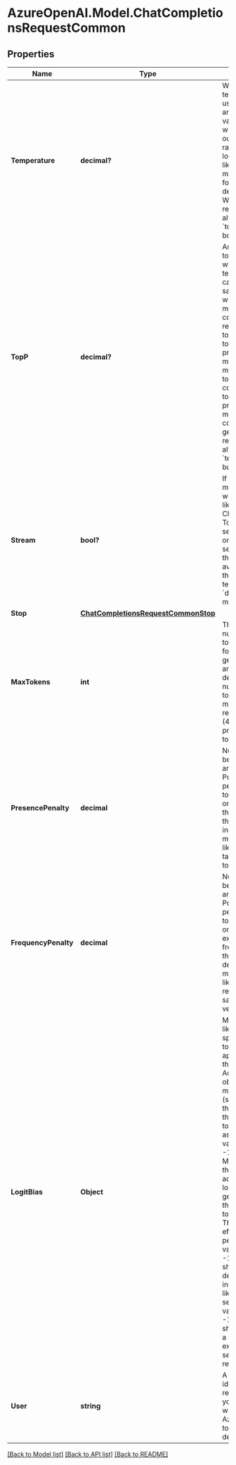 # AzureOpenAI.Model.ChatCompletionsRequestCommon

## Properties

Name | Type | Description | Notes
------------ | ------------- | ------------- | -------------
**Temperature** | **decimal?** | What sampling temperature to use, between 0 and 2. Higher values like 0.8 will make the output more random, while lower values like 0.2 will make it more focused and deterministic. We generally recommend altering this or &#x60;top_p&#x60; but not both. | [optional] [default to 1M]
**TopP** | **decimal?** | An alternative to sampling with temperature, called nucleus sampling, where the model considers the results of the tokens with top_p probability mass. So 0.1 means only the tokens comprising the top 10% probability mass are considered. We generally recommend altering this or &#x60;temperature&#x60; but not both. | [optional] [default to 1M]
**Stream** | **bool?** | If set, partial message deltas will be sent, like in ChatGPT. Tokens will be sent as data-only server-sent events as they become available, with the stream terminated by a &#x60;data: [DONE]&#x60; message. | [optional] [default to false]
**Stop** | [**ChatCompletionsRequestCommonStop**](ChatCompletionsRequestCommonStop.md) |  | [optional] 
**MaxTokens** | **int** | The maximum number of tokens allowed for the generated answer. By default, the number of tokens the model can return will be (4096 - prompt tokens). | [optional] [default to 4096]
**PresencePenalty** | **decimal** | Number between -2.0 and 2.0. Positive values penalize new tokens based on whether they appear in the text so far, increasing the model&#39;s likelihood to talk about new topics. | [optional] [default to 0M]
**FrequencyPenalty** | **decimal** | Number between -2.0 and 2.0. Positive values penalize new tokens based on their existing frequency in the text so far, decreasing the model&#39;s likelihood to repeat the same line verbatim. | [optional] [default to 0M]
**LogitBias** | **Object** | Modify the likelihood of specified tokens appearing in the completion. Accepts a json object that maps tokens (specified by their token ID in the tokenizer) to an associated bias value from -100 to 100. Mathematically, the bias is added to the logits generated by the model prior to sampling. The exact effect will vary per model, but values between -1 and 1 should decrease or increase likelihood of selection; values like -100 or 100 should result in a ban or exclusive selection of the relevant token. | [optional] 
**User** | **string** | A unique identifier representing your end-user, which can help Azure OpenAI to monitor and detect abuse. | [optional] 

[[Back to Model list]](../README.md#documentation-for-models) [[Back to API list]](../README.md#documentation-for-api-endpoints) [[Back to README]](../README.md)

